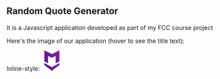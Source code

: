 ## Random Quote Generator
It is a Javascript application developed as part of my FCC course project

Here's the image of our application (hover to see the title text):

Inline-style: 
![Random Quote Generator](https://github.com/adam-p/markdown-here/raw/master/src/common/images/icon48.png "Random quote Generator")

